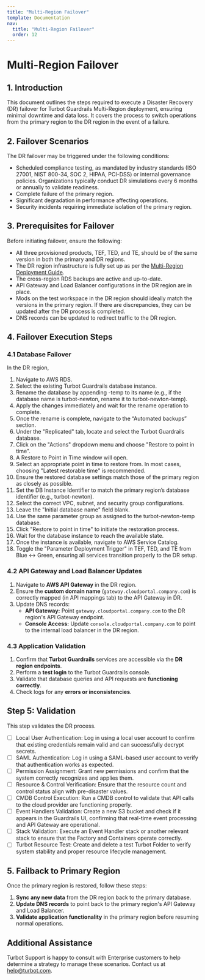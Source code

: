 ```yaml
---
title: "Multi-Region Failover"
template: Documentation
nav:
  title: "Multi-Region Failover"
  order: 12
---
```


# Multi-Region Failover

## 1. Introduction

This document outlines the steps required to execute a Disaster Recovery (DR) failover for Turbot Guardrails Multi-Region deployment, ensuring minimal downtime and data loss. It covers the process to switch operations from the primary region to the DR region in the event of a failure.

## 2. Failover Scenarios

The DR failover may be triggered under the following conditions:

- Scheduled compliance testing, as mandated by industry standards (ISO 27001, NIST 800-34, SOC 2, HIPAA, PCI-DSS) or internal governance policies. Organizations typically conduct DR simulations every 6 months or annually to validate readiness.
- Complete failure of the primary region.
- Significant degradation in performance affecting operations.
- Security incidents requiring immediate isolation of the primary region.

## 3. Prerequisites for Failover

Before initiating failover, ensure the following:

- All three provisioned products, TEF, TED, and TE, should be of the same version in both the primary and DR regions.
- The DR region infrastructure is fully set up as per the [Multi-Region Deployment Guide](guides/hosting-guardrails/disaster-recovery/multi-region-deployment).
- The cross-region RDS backups are active and up-to-date.
- API Gateway and Load Balancer configurations in the DR region are in place.
- Mods on the test workspace in the DR region should ideally match the versions in the primary region. If there are discrepancies, they can be updated after the DR process is completed.
- DNS records can be updated to redirect traffic to the DR region.

## 4. Failover Execution Steps

### 4.1 Database Failover

In the DR region,

1. Navigate to AWS RDS.
2. Select the existing Turbot Guardrails database instance.
3. Rename the database by appending -temp to its name (e.g., if the database name is turbot-newton, rename it to turbot-newton-temp).
4. Apply the changes immediately and wait for the rename operation to complete.
5. Once the rename is complete, navigate to the “Automated backups” section.
6. Under the "Replicated" tab, locate and select the Turbot Guardrails database.
7. Click on the "Actions" dropdown menu and choose "Restore to point in time".
8. A Restore to Point in Time window will open.
9. Select an appropriate point in time to restore from. In most cases, choosing "Latest restorable time" is recommended.
10. Ensure the restored database settings match those of the primary region as closely as possible.
11. Set the DB Instance Identifier to match the primary region’s database identifier (e.g., turbot-newton).
12. Select the correct VPC, subnet, and security group configurations.
13. Leave the "Initial database name" field blank.
14. Use the same parameter group as assigned to the turbot-newton-temp database.
15. Click "Restore to point in time" to initiate the restoration process.
16. Wait for the database instance to reach the available state.
17. Once the instance is available, navigate to AWS Service Catalog.
18. Toggle the "Parameter Deployment Trigger" in TEF, TED, and TE from Blue <-> Green, ensuring all services transition properly to the DR setup.

### 4.2 API Gateway and Load Balancer Updates

1. Navigate to **AWS API Gateway** in the DR region.
2. Ensure the **custom domain name** (`gateway.cloudportal.company.com`) is correctly mapped (in API mappings tab) to the API Gateway in DR.
3. Update DNS records:
   - **API Gateway:** Point `gateway.cloudportal.company.com` to the DR region's API Gateway endpoint.
   - **Console Access:** Update `console.cloudportal.company.com` to point to the internal load balancer in the DR region.

### 4.3 Application Validation

1. Confirm that **Turbot Guardrails** services are accessible via the **DR region endpoints**.
2. Perform a **test login** to the Turbot Guardrails console.
3. Validate that database queries and API requests are **functioning correctly**.
4. Check logs for any **errors or inconsistencies**.

## Step 5: Validation

This step validates the DR process.

- [ ] Local User Authentication: Log in using a local user account to confirm that existing credentials remain valid and can successfully decrypt secrets.
- [ ] SAML Authentication: Log in using a SAML-based user account to verify that authentication works as expected.
- [ ] Permission Assignment: Grant new permissions and confirm that the system correctly recognizes and applies them.
- [ ] Resource & Control Verification: Ensure that the resource count and control status align with pre-disaster values.
- [ ] CMDB Control Execution: Run a CMDB control to validate that API calls to the cloud provider are functioning properly.
- [ ] Event Handlers Validation: Create a new S3 bucket and check if it appears in the Guardrails UI, confirming that real-time event processing and API Gateway are operational.
- [ ] Stack Validation: Execute an Event Handler stack or another relevant stack to ensure that the Factory and Containers operate correctly.
- [ ] Turbot Resource Test: Create and delete a test Turbot Folder to verify system stability and proper resource lifecycle management.

## 5. Failback to Primary Region

Once the primary region is restored, follow these steps:

1. **Sync any new data** from the DR region back to the primary database.
2. **Update DNS records** to point back to the primary region's API Gateway and Load Balancer.
3. **Validate application functionality** in the primary region before resuming normal operations.

## Additional Assistance

Turbot Support is happy to consult with Enterprise customers to help determine a strategy to manage these scenarios. Contact us at [help@turbot.com](mailto:help@turbot.com).
